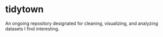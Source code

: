 # tidytown
An ongoing repository designated for cleaning, visualizing, and analyzing datasets I find interesting. 
